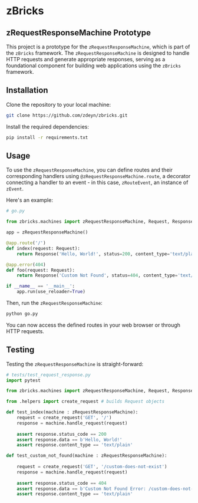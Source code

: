
# zBricks

## zRequestResponseMachine Prototype

This project is a prototype for the `zRequestResponseMachine`, which is part of the `zBricks` framework. The `zRequestResponseMachine` is designed to handle HTTP requests and generate appropriate responses, serving as a foundational component for building web applications using the `zBricks` framework.

## Installation

Clone the repository to your local machine:

```sh
git clone https://github.com/zdeyn/zbricks.git
```

Install the required dependencies:

```sh
pip install -r requirements.txt
```

## Usage

To use the `zRequestResponseMachine`, you can define routes and their corresponding handlers using `@zRequestResponseMachine.route`, a decorator connecting a handler to an event - in this case, `zRouteEvent`, an instance of `zEvent`.

Here's an example:

```python
# go.py

from zbricks.machines import zRequestResponseMachine, Request, Response

app = zRequestResponseMachine()

@app.route('/')
def index(request: Request):
    return Response('Hello, World!', status=200, content_type='text/plain')

@app.error(404)
def foo(request: Request):
    return Response('Custom Not Found', status=404, content_type='text/plain')

if __name__ == '__main__':
    app.run(use_reloader=True)

```

Then, run the `zRequestResponseMachine`:

```sh
python go.py
```

You can now access the defined routes in your web browser or through HTTP requests.

## Testing

Testing the `zRequestResponseMachine` is straight-forward:

```python
# tests/test_request_response.py
import pytest

from zbricks.machines import zRequestResponseMachine, Request, Response

from .helpers import create_request # builds Request objects

def test_index(machine : zRequestResponseMachine):
    request = create_request('GET', '/')
    response = machine.handle_request(request)
    
    assert response.status_code == 200
    assert response.data == b'Hello, World!'
    assert response.content_type == 'text/plain'

def test_custom_not_found(machine : zRequestResponseMachine):
    
    request = create_request('GET', '/custom-does-not-exist')
    response = machine.handle_request(request)
    
    assert response.status_code == 404
    assert response.data == b'Custom Not Found Error: /custom-does-not-exist'
    assert response.content_type == 'text/plain'

```

